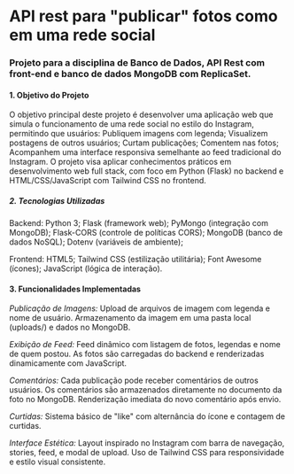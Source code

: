  # API rest para "publicar" fotos como em uma rede social

### Projeto para a disciplina de Banco de Dados, API Rest com front-end e banco de dados MongoDB com ReplicaSet.
#### 1. Objetivo do Projeto
O objetivo principal deste projeto é desenvolver uma aplicação web que simula o funcionamento de uma rede social no estilo do Instagram, permitindo que usuários:
Publiquem imagens com legenda;
Visualizem postagens de outros usuários;
Curtam publicações;
Comentem nas fotos;
Acompanhem uma interface responsiva semelhante ao feed tradicional do Instagram.
O projeto visa aplicar conhecimentos práticos em desenvolvimento web full stack, com foco em Python (Flask) no backend e HTML/CSS/JavaScript com Tailwind CSS no frontend.

##### 2. Tecnologias Utilizadas
Backend:
Python 3;
Flask (framework web);
PyMongo (integração com MongoDB);
Flask-CORS (controle de políticas CORS);
MongoDB (banco de dados NoSQL);
Dotenv (variáveis de ambiente);

Frontend:
HTML5;
Tailwind CSS (estilização utilitária);
Font Awesome (ícones);
JavaScript (lógica de interação).

#### 3. Funcionalidades Implementadas
*Publicação de Imagens:*
Upload de arquivos de imagem com legenda e nome de usuário.
Armazenamento da imagem em uma pasta local (uploads/) e dados no MongoDB.

*Exibição de Feed:*
Feed dinâmico com listagem de fotos, legendas e nome de quem postou.
As fotos são carregadas do backend e renderizadas dinamicamente com JavaScript.

*Comentários:*
Cada publicação pode receber comentários de outros usuários.
Os comentários são armazenados diretamente no documento da foto no MongoDB.
Renderização imediata do novo comentário após envio.

*Curtidas:*
Sistema básico de "like" com alternância do ícone e contagem de curtidas.

*Interface Estética:*
Layout inspirado no Instagram com barra de navegação, stories, feed, e modal de upload.
Uso de Tailwind CSS para responsividade e estilo visual consistente.

